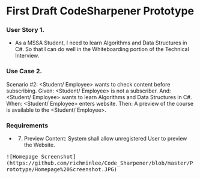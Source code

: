 # First Draft CodeSharpener Prototype

### User Story 1.
* As a MSSA Student, I need to learn Algorithms and Data Structures in C#. So that I can do well in the Whiteboarding portion of the Technical Interview.

### Use Case 2.
Scenario #2: <Student/ Employee> wants to check content before subscribing.
Given: <Student/ Employee> is not a subscriber.
	And: <Student/ Employee> wants to learn Algorithms and Data Structures in C#.
When: <Student/ Employee> enters website.
Then: A preview of the course is available to the <Student/ Employee>.

### Requirements
*	7. Preview Content: System shall allow unregistered User to preview the Website.

<kbd>
![Homepage Screenshot](https://github.com/richminlee/Code_Sharpener/blob/master/Prototype/Homepage%20Screenshot.JPG)
</kbd>
